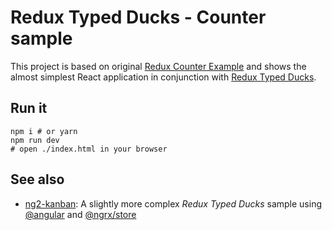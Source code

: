# Redux Typed Ducks - Counter sample

This project is based on original [Redux Counter Example](https://github.com/reactjs/redux/tree/master/examples/counter) and shows the almost simplest React application in conjunction with [Redux Typed Ducks](https://github.com/mhoyer/redux-typed-ducks).

## Run it

    npm i # or yarn
    npm run dev
    # open ./index.html in your browser

## See also

 - [ng2-kanban](https://github.com/mhoyer/ng2-kanban): A slightly more complex *Redux Typed Ducks* sample using [@angular](https://github.com/angular/angular) and [@ngrx/store](https://github.com/ngrx/store)